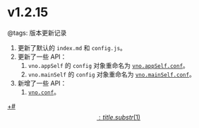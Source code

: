 # v1.2.15

@tags: 版本更新记录

1. 更新了默认的 `index.md` 和 `config.js`。
1. 更新了一些 API：
    1. `vno.appSelf` 的 `config` 对象重命名为 [`vno.appSelf.conf`](/zh/api/appSelf.md "#")。
    1. `vno.mainSelf` 的 `config` 对象重命名为 [`vno.mainSelf.conf`](/zh/api/mainSelf.md "#")。
1. 新增了一些 API：
    1. [`vno.conf`](/zh/api/vno.md "#")。

[+#$$: title.substr(1) $$](/zh/releases/download.md)
